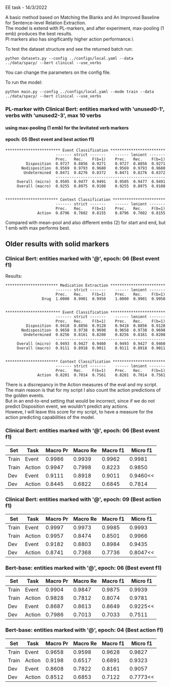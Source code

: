 EE task - 14/3/2022

A basic method based on Matching the Blanks and An Improved Baseline for Sentence-level Relation Extraction.\
The model is extend with PL-markers, and after experiment, max-pooling (1 emb) produces the best results.\
Pl markers also has singificantly higher action performance.\

To test the dataset structure and see the returned batch run:
```
python datasets.py --config ../configs/local.yaml --data ../data/spacy/ --bert clinical --use_verbs 
```
You can change the parameters on the config file. 

To run the model:

```
python main.py --config ../configs/local.yaml --mode train --data ../data/spacy/ --bert clinical --use_verbs 
```
### PL-marker with Clinical Bert: entities marked with 'unused0-1', verbs with 'unused2-3', max 10 verbs 
#### using max-pooling (1 emb) for the levitated verb markers
#### epoch: 05 (Best event and best action f1)
```
************************ Event Classification ************************
                      ------- strict -------    ------ lenient -------
                      Prec.   Rec.    F(b=1)    Prec.   Rec.    F(b=1)
         Disposition  0.9727  0.8856  0.9271    0.9727  0.8856  0.9271
       Nodisposition  0.9569  0.9793  0.9680    0.9569  0.9793  0.9680
        Undetermined  0.8471  0.8276  0.8372    0.8471  0.8276  0.8372
                      ------------------------------------------------
     Overall (micro)  0.9505  0.9477  0.9491    0.9505  0.9477  0.9491
     Overall (macro)  0.9255  0.8975  0.9108    0.9255  0.8975  0.9108


*********************** Context Classification ***********************
                      ------- strict -------    ------ lenient -------
                      Prec.   Rec.    F(b=1)    Prec.   Rec.    F(b=1)
              Action  0.8796  0.7602  0.8155    0.8796  0.7602  0.8155
```

Compared with mean-pool and also different embs (2) for start and end, but 1 emb with max performs best.




## Older results with solid markers

### Clinical Bert: entities marked with '@', epoch: 06 (Best event f1)

Results:
```
*********************** Medication Extraction ************************
                      ------- strict -------    ------ lenient -------
                      Prec.   Rec.    F(b=1)    Prec.   Rec.    F(b=1)
                Drug  1.0000  0.9901  0.9950    1.0000  0.9901  0.9950


************************ Event Classification ************************
                      ------- strict -------    ------ lenient -------
                      Prec.   Rec.    F(b=1)    Prec.   Rec.    F(b=1)
         Disposition  0.9418  0.8856  0.9128    0.9418  0.8856  0.9128
       Nodisposition  0.9658  0.9738  0.9698    0.9658  0.9738  0.9698
        Undetermined  0.8256  0.8161  0.8208    0.8256  0.8161  0.8208
                      ------------------------------------------------
     Overall (micro)  0.9493  0.9427  0.9460    0.9493  0.9427  0.9460
     Overall (macro)  0.9111  0.8918  0.9011    0.9111  0.8918  0.9011


*********************** Context Classification ***********************
                      ------- strict -------    ------ lenient -------
                      Prec.   Rec.    F(b=1)    Prec.   Rec.    F(b=1)
              Action  0.8201  0.7014  0.7561    0.8201  0.7014  0.7561
```
There is a discrepancy in the Action measures of the eval and my script.\
The main reason is that for my script I also count the action predictions of the golden events.\
But in an end-to-end setting that would be incorrect, since if we do not predict Disposition event, we wouldn't predict any actions.\
Howeve, I will leave this score for my script, to have a measure for the action predicting capabilities of the model.

<!-- We got you  330-04 ['E17', 'E18', 'E19'] ['Stop', 'Start', 'Stop'] -->
### Clinical Bert: entities marked with '@', epoch: 06 (Best event f1)
| Set | Task | Macro Pr | Macro Re | Macro f1 | Micro f1 |
|-------|--------|----------|----------|----------|----------|
| Train | Event  |  0.9986  |  0.9939  |  0.9962  |  0.9981  |
| Train | Action |  0.9947  |  0.7998  |  0.8223  |  0.9850  |
|  Dev  | Event  |  0.9111  |  0.8918  |  0.9011  |  0.9460<<|
|  Dev  | Action |  0.8445  |  0.6822  |  0.6845  |  0.7814  |

<!-- ---------- Epoch: 06 ----------
	TRAIN / LOSS =     0.0130  Time 0h 00m 51s  Dispotion counts: 1128/1127/1132/6125
Events : Macro_Pr = 0.9986 | Macro_Re = 0.9939 | Macro_F1  = 0.9962 | Micro_F1 = 0.9981 <<<
actions y_pred size (1132, 7) y_pred sum 1160.0
Actions: Macro_Pr = 0.9947 | Macro_Re = 0.7998 | Macro_F1  = 0.8223 | Micro_F1 = 0.9850
actions y_pred size (6125, 7) y_pred sum 4667.0
Actions: Macro_Pr = 0.7856 | Macro_Re = 0.7998 | Macro_F1  = 0.6568 | Micro_F1 = 0.3939
	DEV   / LOSS =     0.1705  Time 0h 00m 02s  Dispotion counts: 201/189/212/1010
Events : Macro_Pr = 0.9111 | Macro_Re = 0.8918 | Macro_F1  = 0.9011 | Micro_F1 = 0.9460 <<<
actions y_pred size (212, 7) y_pred sum 210.0
Actions: Macro_Pr = 0.8445 | Macro_Re = 0.6822 | Macro_F1  = 0.6845 | Micro_F1 = 0.7814
actions y_pred size (1010, 7) y_pred sum 881.0
Actions: Macro_Pr = 0.6747 | Macro_Re = 0.6822 | Macro_F1  = 0.5506 | Micro_F1 = 0.3052
Saving checkpoint
current best epoch: 6
-----Saving predictions for current epoch 6 -----
 -->

### Clinical Bert: entities marked with '@', epoch: 09 (Best action f1)
| Set | Task | Macro Pr | Macro Re | Macro f1 | Micro f1 |
|-------|--------|----------|----------|----------|----------|
| Train | Event  |  0.9997  |  0.9973  |  0.9985  |  0.9993  |
| Train | Action |  0.9957  |  0.8474  |  0.8501  |  0.9966  |
|  Dev  | Event  |  0.9182  |  0.8803  |  0.8984  |  0.9435  |
|  Dev  | Action |  0.8741  |  0.7368  |  0.7736  |  0.8047<<|

<!-- ---------- Epoch: 09 ----------
	TRAIN / LOSS =     0.0061  Time 0h 00m 51s  Dispotion counts: 1128/1125/1129/6125
Events : Macro_Pr = 0.9997 | Macro_Re = 0.9973 | Macro_F1  = 0.9985 | Micro_F1 = 0.9993 <<<
actions y_pred size (1129, 7) y_pred sum 1173.0
Actions: Macro_Pr = 0.9957 | Macro_Re = 0.8474 | Macro_F1  = 0.8501 | Micro_F1 = 0.9966
actions y_pred size (6125, 7) y_pred sum 3259.0
Actions: Macro_Pr = 0.7320 | Macro_Re = 0.8474 | Macro_F1  = 0.6602 | Micro_F1 = 0.5280
	DEV   / LOSS =     0.1986  Time 0h 00m 02s  Dispotion counts: 201/188/211/1010
Events : Macro_Pr = 0.9182 | Macro_Re = 0.8803 | Macro_F1  = 0.8984 | Micro_F1 = 0.9435 <<<
actions y_pred size (211, 7) y_pred sum 210.0
Actions: Macro_Pr = 0.8741 | Macro_Re = 0.7368 | Macro_F1  = 0.7736 | Micro_F1 = 0.8047
actions y_pred size (1010, 7) y_pred sum 395.0
Actions: Macro_Pr = 0.7266 | Macro_Re = 0.7368 | Macro_F1  = 0.6733 | Micro_F1 = 0.5626
current best epoch: 6 -->

### Bert-base: entities marked with '@', epoch: 06 (Best event f1)
| Set | Task | Macro Pr | Macro Re | Macro f1 | Micro f1 |
|-------|--------|----------|----------|----------|----------|
| Train | Event  |  0.9904  |  0.9847  |  0.9875  |  0.9939  |
| Train | Action |  0.9828  |  0.7812  |  0.8074  |  0.9781  |
|  Dev  | Event  |  0.8687  |  0.8613  |  0.8649  |  0.9225<<|
|  Dev  | Action |  0.7986  |  0.7013  |  0.7033  |  0.7511  |

<!-- ---------- Epoch: 06 ----------
	TRAIN / LOSS =     0.0191  Time 0h 01m 05s  Dispotion counts: 1128/1117/1136/6125
Events : Macro_Pr = 0.9904 | Macro_Re = 0.9847 | Macro_F1  = 0.9875 | Micro_F1 = 0.9939 <<<
actions y_pred size (1136, 7) y_pred sum 1154.0
Actions: Macro_Pr = 0.9828 | Macro_Re = 0.7812 | Macro_F1  = 0.8074 | Micro_F1 = 0.9781
actions y_pred size (6125, 7) y_pred sum 1544.0
Actions: Macro_Pr = 0.8632 | Macro_Re = 0.7812 | Macro_F1  = 0.7385 | Micro_F1 = 0.8379
	DEV   / LOSS =     0.2051  Time 0h 00m 03s  Dispotion counts: 201/205/229/1010
Events : Macro_Pr = 0.8687 | Macro_Re = 0.8613 | Macro_F1  = 0.8649 | Micro_F1 = 0.9225 <<<
actions y_pred size (229, 7) y_pred sum 222.0
Actions: Macro_Pr = 0.7986 | Macro_Re = 0.7013 | Macro_F1  = 0.7033 | Micro_F1 = 0.7511
actions y_pred size (1010, 7) y_pred sum 326.0
Actions: Macro_Pr = 0.6179 | Macro_Re = 0.7013 | Macro_F1  = 0.6275 | Micro_F1 = 0.6081
 -->
 
 ### Bert-base: entities marked with '@', epoch: 04 (Best action f1)
| Set | Task | Macro Pr | Macro Re | Macro f1 | Micro f1 |
|-------|--------|----------|----------|----------|----------|
| Train | Event  |  0.9658  |  0.9598  |  0.9628  |  0.9827  |
| Train | Action |  0.9198  |  0.6517  |  0.6891  |  0.9323  |
|  Dev  | Event  |  0.8608  |  0.7822  |  0.8161  |  0.9057  |
|  Dev  | Action |  0.8512  |  0.6853  |  0.7122  |  0.7773<<|
 
<!--  ---------- Epoch: 04 ----------
	TRAIN / LOSS =     0.0451  Time 0h 02m 37s  Dispotion counts: 1128/1119/1161/6125
Events : Macro_Pr = 0.9658 | Macro_Re = 0.9598 | Macro_F1  = 0.9628 | Micro_F1 = 0.9827 <<<
actions y_pred size (1161, 7) y_pred sum 1142.0
Actions: Macro_Pr = 0.9198 | Macro_Re = 0.6517 | Macro_F1  = 0.6891 | Micro_F1 = 0.9323
actions y_pred size (6125, 7) y_pred sum 1944.0
Actions: Macro_Pr = 0.7532 | Macro_Re = 0.6517 | Macro_F1  = 0.5790 | Micro_F1 = 0.6927
	DEV   / LOSS =     0.2188  Time 0h 00m 11s  Dispotion counts: 201/174/212/1010
Events : Macro_Pr = 0.8608 | Macro_Re = 0.7822 | Macro_F1  = 0.8161 | Micro_F1 = 0.9057 <<<
actions y_pred size (212, 7) y_pred sum 202.0
Actions: Macro_Pr = 0.8512 | Macro_Re = 0.6853 | Macro_F1  = 0.7122 | Micro_F1 = 0.7773
actions y_pred size (1010, 7) y_pred sum 298.0
Actions: Macro_Pr = 0.7323 | Macro_Re = 0.6853 | Macro_F1  = 0.6362 | Micro_F1 = 0.6332 -->
